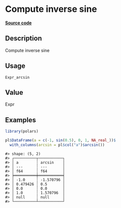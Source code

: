 
# Compute inverse sine

[**Source code**](https://github.com/pola-rs/r-polars/tree/main/R/#L)

## Description

Compute inverse sine

## Usage

<pre><code class='language-R'>Expr_arcsin
</code></pre>

## Value

Expr

## Examples

``` r
library(polars)

pl$DataFrame(a = c(-1, sin(0.5), 0, 1, NA_real_))$
  with_columns(arcsin = pl$col("a")$arcsin())
```

    #> shape: (5, 2)
    #> ┌──────────┬───────────┐
    #> │ a        ┆ arcsin    │
    #> │ ---      ┆ ---       │
    #> │ f64      ┆ f64       │
    #> ╞══════════╪═══════════╡
    #> │ -1.0     ┆ -1.570796 │
    #> │ 0.479426 ┆ 0.5       │
    #> │ 0.0      ┆ 0.0       │
    #> │ 1.0      ┆ 1.570796  │
    #> │ null     ┆ null      │
    #> └──────────┴───────────┘
